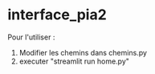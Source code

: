 # interface_pia2

Pour l'utiliser :

1. Modifier les chemins dans chemins.py
2. executer "streamlit run home.py"
